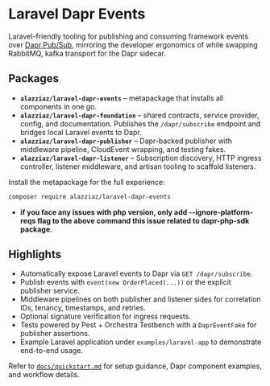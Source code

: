 # Laravel Dapr Events

Laravel-friendly tooling for publishing and consuming framework events over [Dapr Pub/Sub](https://docs.dapr.io/developing-applications/building-blocks/pubsub/), mirroring the developer ergonomics of while swapping RabbitMQ, kafka transport for the Dapr sidecar.
## Packages

- **`alazziaz/laravel-dapr-events`** – metapackage that installs all components in one go.
- **`alazziaz/laravel-dapr-foundation`** – shared contracts, service provider, config, and documentation. Publishes the `/dapr/subscribe` endpoint and bridges local Laravel events to Dapr.
- **`alazziaz/laravel-dapr-publisher`** – Dapr-backed publisher with middleware pipeline, CloudEvent wrapping, and testing fakes.
- **`alazziaz/laravel-dapr-listener`** – Subscription discovery, HTTP ingress controller, listener middleware, and artisan tooling to scaffold listeners.

Install the metapackage for the full experience:

```bash
composer require alazziaz/laravel-dapr-events
```
- **if you face any issues with php version, only add --ignore-platform-reqs flag to the above command this issue related to dapr-php-sdk package.**

## Highlights

- Automatically expose Laravel events to Dapr via `GET /dapr/subscribe`.
- Publish events with `event(new OrderPlaced(...))` or the explicit publisher service.
- Middleware pipelines on both publisher and listener sides for correlation IDs, tenancy, timestamps, and retries.
- Optional signature verification for ingress requests.
- Tests powered by Pest + Orchestra Testbench with a `DaprEventFake` for publisher assertions.
- Example Laravel application under `examples/laravel-app` to demonstrate end-to-end usage.

Refer to [`docs/quickstart.md`](docs/quickstart.md) for setup guidance, Dapr component examples, and workflow details.
